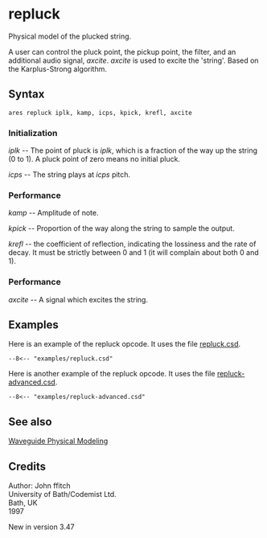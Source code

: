 <!--
id:repluck
category:Signal Generators:Waveguide Physical Modeling
-->
# repluck
Physical model of the plucked string.

A user can control the pluck point, the pickup point, the filter, and an additional audio signal, _axcite_. _axcite_ is used to excite the 'string'. Based on the Karplus-Strong algorithm.

## Syntax
``` csound-orc
ares repluck iplk, kamp, icps, kpick, krefl, axcite
```

### Initialization

_iplk_ -- The point of pluck is _iplk_, which is a fraction of the way up the string (0 to 1). A pluck point of zero means no initial pluck.

_icps_  -- The string plays at _icps_ pitch.

### Performance

_kamp_ -- Amplitude of note.

_kpick_ -- Proportion of the way along the string to sample the output.

_krefl_ -- the coefficient of reflection, indicating the lossiness and the rate of decay. It must be strictly between 0 and 1 (it will complain about both 0 and 1).

### Performance

_axcite_ -- A signal which excites the string.

## Examples

Here is an example of the repluck opcode. It uses the file [repluck.csd](../../examples/repluck.csd).

``` csound-csd title="Example of the repluck opcode." linenums="1"
--8<-- "examples/repluck.csd"
```

Here is another example of the repluck opcode. It uses the file [repluck-advanced.csd](../../examples/repluck-advanced.csd).

``` csound-csd title="Advanced example of the repluck opcode." linenums="1"
--8<-- "examples/repluck-advanced.csd"
```

## See also

[Waveguide Physical Modeling](../../siggen/wavguide)

## Credits

Author: John ffitch<br>
University of Bath/Codemist Ltd.<br>
Bath, UK<br>
1997<br>

New in version 3.47
